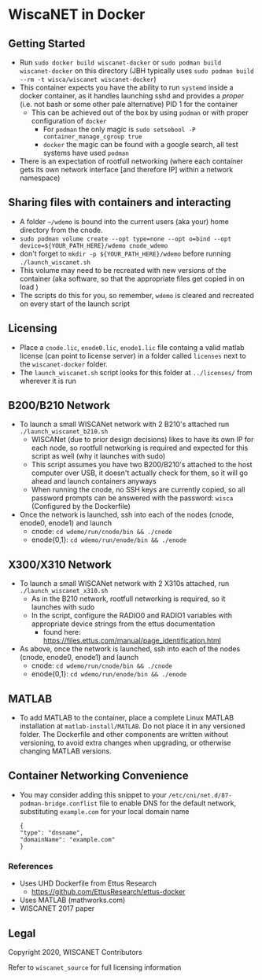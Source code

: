 # WiscaNET in Docker

## Getting Started

- Run `sudo docker build wiscanet-docker` or `sudo podman build wiscanet-docker` on this directory (JBH typically uses `sudo podman build --rm -t wisca/wiscanet wiscanet-docker`)
- This container expects you have the ability to run `systemd` inside a docker container, as it handles launching sshd and provides a *proper* (i.e. not bash or some other pale alternative) PID 1 for the container
  - This can be achieved out of the box by using `podman` or with proper configuration of `docker`
     - For `podman` the only magic is `sudo setsebool -P container_manage_cgroup true`
     - `docker` the magic can be found with a google search, all test systems have used `podman`
- There is an expectation of rootfull networking (where each container gets its own network interface [and therefore IP] within a network namespace)

## Sharing files with containers and interacting

- A folder `~/wdemo` is bound into the current users (aka your) home directory from the cnode.
- `sudo podman volume create --opt type=none --opt o=bind --opt device=${YOUR_PATH_HERE}/wdemo cnode_wdemo`
- don't forget to `mkdir -p ${YOUR_PATH_HERE}/wdemo` before running `./launch_wiscanet.sh`
- This volume may need to be recreated with new versions of the container (aka software, so that the appropriate files get copied in on load )
- The scripts do this for you, so remember, `wdemo` is cleared and recreated on every start of the launch script

## Licensing

- Place a `cnode.lic`, `enode0.lic`, `enode1.lic` file containg a valid matlab license (can point to license server) in a folder called `licenses` next to the `wiscanet-docker` folder.
- The `launch_wiscanet.sh` script looks for this folder at `../licenses/` from wherever it is run

## B200/B210 Network

- To launch a small WISCANet network with 2 B210's attached run `./launch_wiscanet_b210.sh`
  - WISCANet (due to prior design decisions) likes to have its own IP for each node, so rootfull networking is required and expected for this script as well (why it launches with sudo)
  - This script assumes you have two B200/B210's attached to the host computer over USB, it doesn't actually check for them, so it will go ahead and launch containers anyways
  - When running the cnode, no SSH keys are currently copied, so all password prompts can be answered with the password: `wisca` (Configured by the Dockerfile)
- Once the network is launched, ssh into each of the nodes (cnode, enode0, enode1) and launch
  - cnode: `cd wdemo/run/cnode/bin && ./cnode`
  - enode{0,1}: `cd wdemo/run/enode/bin && ./enode`

## X300/X310 Network

- To launch a small WISCANet network with 2 X310s attached, run `./launch_wiscanet_x310.sh`
  - As in the B210 network, rootfull networking is required, so it launches with sudo
  - In the script, configure the RADIO0 and RADIO1 variables with appropriate device strings from the ettus documentation
    - found here: https://files.ettus.com/manual/page_identification.html
- As above, once the network is launched, ssh into each of the nodes (cnode, enode0, enode1) and launch
  - cnode: `cd wdemo/run/cnode/bin && ./cnode`
  - enode{0,1}: `cd wdemo/run/enode/bin && ./enode`

## MATLAB

- To add MATLAB to the container, place a complete Linux MATLAB installation at `matlab-install/MATLAB`.  Do not place it in any versioned folder.  The Dockerfile and other components are written without versioning, to avoid extra changes when upgrading, or otherwise changing MATLAB versions.

## Container Networking Convenience

- You may consider adding this snippet to your `/etc/cni/net.d/87-podman-bridge.conflist` file to enable DNS for the default network, substituting `example.com` for your local domain name

    ```
    {
    "type": "dnsname",
    "domainName": "example.com"
    }
  ```

### References

- Uses UHD Dockerfile from Ettus Research
  - https://github.com/EttusResearch/ettus-docker
- Uses MATLAB (mathworks.com)
- WISCANET 2017 paper

## Legal
Copyright 2020, WISCANET Contributors

Refer to `wiscanet_source` for full licensing information
